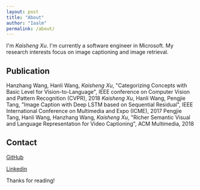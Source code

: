 ```yaml
---
layout: post
title: "About"
author: "Iaalm"
permalink: /about/
---
```


I'm *Kaisheng Xu*. I'm currently a software engineer in Microsoft. My research interests focus on image captioning and image retrieval.

## Publication
Hanzhang Wang, Hanli Wang, *Kaisheng Xu*, "Categorizing Concepts with Basic Level for Vision-to-Language", IEEE conference on Computer Vision and Pattern Recognition (CVPR), 2018
*Kaisheng Xu*, Hanli Wang, Pengjie Tang, "Image Caption with Deep LSTM based on Sequential Residual", IEEE International Conference on Multimedia and Expo (ICME), 2017
Pengjie Tang, Hanli Wang, Hanzhang Wang, *Kaisheng Xu*, "Richer Semantic Visual and Language Representation for Video Captioning", ACM Multimedia, 2018

## Contact
[GitHub](https://github.com/iaalm)

[Linkedin](https://www.linkedin.com/in/kaisheng-xu-52bb2080/)

Thanks for reading!
